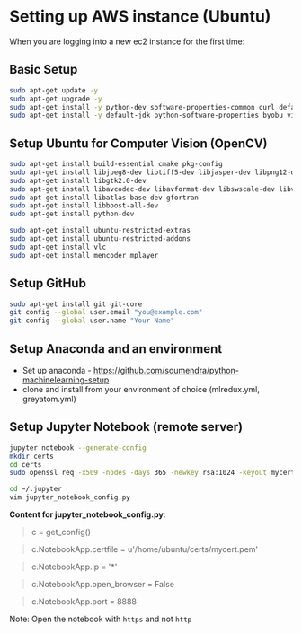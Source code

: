 # Setting up AWS instance (Ubuntu)

When you are logging into a new ec2 instance for the first time:

## Basic Setup
```bash
sudo apt-get update -y
sudo apt-get upgrade -y
sudo apt-get install -y python-dev software-properties-common curl default-jre 
sudo apt-get install -y default-jdk python-software-properties byobu vim
```
## Setup Ubuntu for Computer Vision (OpenCV)

```bash
sudo apt-get install build-essential cmake pkg-config
sudo apt-get install libjpeg8-dev libtiff5-dev libjasper-dev libpng12-dev
sudo apt-get install libgtk2.0-dev
sudo apt-get install libavcodec-dev libavformat-dev libswscale-dev libv4l-dev
sudo apt-get install libatlas-base-dev gfortran
sudo apt-get install libboost-all-dev
sudo apt-get install python-dev

sudo apt-get install ubuntu-restricted-extras
sudo apt-get install ubuntu-restricted-addons
sudo apt-get install vlc
sudo apt-get install mencoder mplayer
```

## Setup GitHub
```bash
sudo apt-get install git git-core
git config --global user.email "you@example.com"
git config --global user.name "Your Name"
```

## Setup Anaconda and an environment
* Set up anaconda - https://github.com/soumendra/python-machinelearning-setup
* clone and install from your environment of choice (mlredux.yml, greyatom.yml)

## Setup Jupyter Notebook (remote server)
```bash
jupyter notebook --generate-config
mkdir certs
cd certs
sudo openssl req -x509 -nodes -days 365 -newkey rsa:1024 -keyout mycert.pem -out mycert.pem

cd ~/.jupyter
vim jupyter_notebook_config.py
```

**Content for jupyter_notebook_config.py**:

> c = get_config()

> c.NotebookApp.certfile = u'/home/ubuntu/certs/mycert.pem'

> c.NotebookApp.ip = '*'

> c.NotebookApp.open_browser = False 

> c.NotebookApp.port = 8888

Note: Open the notebook with `https` and not `http`
